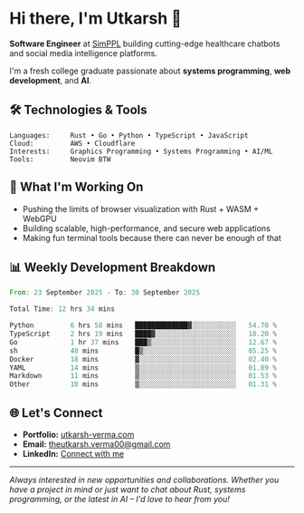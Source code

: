 # Hi there, I'm Utkarsh 👋

**Software Engineer** at [SimPPL](https://simppl.org) building cutting-edge healthcare chatbots and social media intelligence platforms.

I'm a fresh college graduate passionate about **systems programming**, **web development**, and **AI**.

## 🛠️ Technologies & Tools

```
Languages:     Rust • Go • Python • TypeScript • JavaScript
Cloud:         AWS • Cloudflare
Interests:     Graphics Programming • Systems Programming • AI/ML
Tools:         Neovim BTW
```

## 🚀 What I'm Working On

- Pushing the limits of browser visualization with Rust + WASM + WebGPU
- Building scalable, high-performance, and secure web applications
- Making fun terminal tools because there can never be enough of that

## 📊 Weekly Development Breakdown

<!--START_SECTION:waka-->

```rust
From: 23 September 2025 - To: 30 September 2025

Total Time: 12 hrs 34 mins

Python         6 hrs 58 mins   █████████████▓░░░░░░░░░░░   54.70 %
TypeScript     2 hrs 19 mins   ████▓░░░░░░░░░░░░░░░░░░░░   18.20 %
Go             1 hr 37 mins    ███▒░░░░░░░░░░░░░░░░░░░░░   12.67 %
sh             40 mins         █▒░░░░░░░░░░░░░░░░░░░░░░░   05.25 %
Docker         18 mins         ▓░░░░░░░░░░░░░░░░░░░░░░░░   02.40 %
YAML           14 mins         ▒░░░░░░░░░░░░░░░░░░░░░░░░   01.89 %
Markdown       11 mins         ▒░░░░░░░░░░░░░░░░░░░░░░░░   01.53 %
Other          10 mins         ▒░░░░░░░░░░░░░░░░░░░░░░░░   01.31 %
```

<!--END_SECTION:waka-->

## 🌐 Let's Connect

- **Portfolio:** [utkarsh-verma.com](https://utkarsh-verma.com)
- **Email:** theutkarsh.verma00@gmail.com
- **LinkedIn:** [Connect with me](https://linkedin.com/in/utkarsh-verm4)

---

*Always interested in new opportunities and collaborations. Whether you have a project in mind or just want to chat about Rust, systems programming, or the latest in AI – I'd love to hear from you!*
